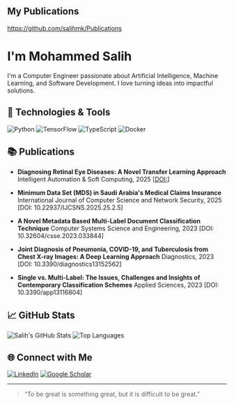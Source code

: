 ## My Publications
https://github.com/salihmk/Publications
#  I'm Mohammed Salih

I'm a Computer Engineer passionate about Artificial Intelligence, Machine Learning, and Software Development. I love turning ideas into impactful solutions.

## 🔧 Technologies & Tools

![Python](https://img.shields.io/badge/-Python-3776AB?style=flat&logo=python&logoColor=white)
![TensorFlow](https://img.shields.io/badge/-TensorFlow-FF6F00?style=flat&logo=tensorflow&logoColor=white)
![TypeScript](https://img.shields.io/badge/-TypeScript-3178C6?style=flat&logo=typescript&logoColor=white)
![Docker](https://img.shields.io/badge/-Docker-2496ED?style=flat&logo=docker&logoColor=white)

## 📚 Publications
- **Diagnosing Retinal Eye Diseases: A Novel Transfer Learning Approach**
Intelligent Automation & Soft Computing, 2025
[[DOI:](https://10.32604/iasc.2025.059080)]

- **Minimum Data Set (MDS) in Saudi Arabia's Medical Claims Insurance**
International Journal of Computer Science and Network Security, 2025
[DOI: 10.22937/IJCSNS.2025.25.2.5]

- **A Novel Metadata Based Multi-Label Document Classification Technique**
Computer Systems Science and Engineering, 2023
[DOI: 10.32604/csse.2023.033844]

- **Joint Diagnosis of Pneumonia, COVID-19, and Tuberculosis from Chest X-ray Images: A Deep Learning Approach**
Diagnostics, 2023
[DOI: 10.3390/diagnostics13152562]

- **Single vs. Multi-Label: The Issues, Challenges and Insights of Contemporary Classification Schemes**
Applied Sciences, 2023
[DOI: 10.3390/app13116804]

## 📈 GitHub Stats

![Salih's GitHub Stats](https://github-readme-stats.vercel.app/api?username=salihmk&show_icons=true&theme=radical)
![Top Languages](https://github-readme-stats.vercel.app/api/top-langs/?username=salihmk&layout=compact&theme=radical)

## 🌐 Connect with Me

[![LinkedIn](https://img.shields.io/badge/-LinkedIn-0077B5?style=flat&logo=linkedin&logoColor=white)](https://www.linkedin.com/in/salihmk)
[![Google Scholar](https://img.shields.io/badge/-Google%20Scholar-4285F4?style=flat&logo=google-scholar&logoColor=white)](https://scholar.google.com/citations?user=YOUR_ID)

---

> “To be great is something great, but it is difficult to be great.”  
